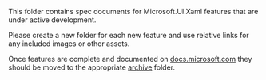 This folder contains spec documents for Microsoft.UI.Xaml features that are under active development.

Please create a new folder for each new feature and use relative links for any included images or other assets.

Once features are complete and documented on [docs.microsoft.com](https://docs.microsoft.com/windows/uwp) they should be moved to the appropriate [archive](./archive) folder.
